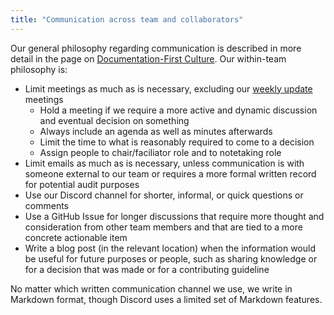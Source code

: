 ```yaml
---
title: "Communication across team and collaborators"
---
```


Our general philosophy regarding communication is described in more
detail in the page on [Documentation-First Culture](https://seedcase-project.org/community/guide-entries/documentation-first/). Our within-team
philosophy is:

-   Limit meetings as much as is necessary, excluding our [weekly
    update](update-meetings.md) meetings
    -   Hold a meeting if we require a more active and dynamic
        discussion and eventual decision on something
    -   Always include an agenda as well as minutes afterwards
    -   Limit the time to what is reasonably required to come to a
        decision
    -   Assign people to chair/faciliator role and to notetaking role
-   Limit emails as much as is necessary, unless communication is with
    someone external to our team or requires a more formal written
    record for potential audit purposes
-   Use our Discord channel for shorter, informal, or quick questions or
    comments
-   Use a GitHub Issue for longer discussions that require more thought
    and consideration from other team members and that are tied to a
    more concrete actionable item
-   Write a blog post (in the relevant location) when the information
    would be useful for future purposes or people, such as sharing
    knowledge or for a decision that was made or for a contributing
    guideline

No matter which written communication channel we use, we write in
Markdown format, though Discord uses a limited set of Markdown features.
